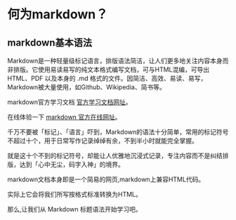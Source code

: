 # 何为markdown？

## markdown基本语法

Markdown是一种轻量级标记语言，排版语法简洁，让人们更多地关注内容本身而非排版。它使用易读易写的纯文本格式编写文档，可与HTML混编，可导出 HTML、PDF 以及本身的 .md 格式的文件。因简洁、高效、易读、易写，Markdown被大量使用，如Github、Wikipedia、简书等。

markdown官方学习文档 [官方学习文档网址](https://markdown.com.cn/basic-syntax/paragraphs.html)。

在线体验一下 [markdown 官方在线网址](https://markdown.com.cn/editor/)。

千万不要被「标记」、「语言」吓到，Markdown的语法十分简单，常用的标记符号不超过十个，用于日常写作记录绰绰有余，不到半小时就能完全掌握。

就是这十个不到的标记符号，却能让人优雅地沉浸式记录，专注内容而不是纠结排版，达到「心中无尘，码字入神」的境界。

markdown文档本身即是一个简易的网页,markdown上兼容HTML代码。

实际上它会将我们所写按格式标准转换为HTML。

那么,让我们从 Markdown 标题语法开始学习吧。

